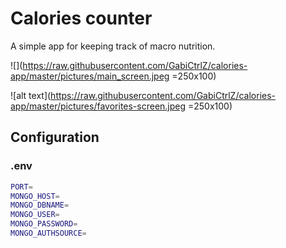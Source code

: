 # Calories counter

A simple app for keeping track of macro nutrition.

![](https://raw.githubusercontent.com/GabiCtrlZ/calories-app/master/pictures/main_screen.jpeg =250x100)

![alt text](https://raw.githubusercontent.com/GabiCtrlZ/calories-app/master/pictures/favorites-screen.jpeg =250x100)

## Configuration

### .env

```bash
PORT=
MONGO_HOST=
MONGO_DBNAME=
MONGO_USER=
MONGO_PASSWORD=
MONGO_AUTHSOURCE=

```

